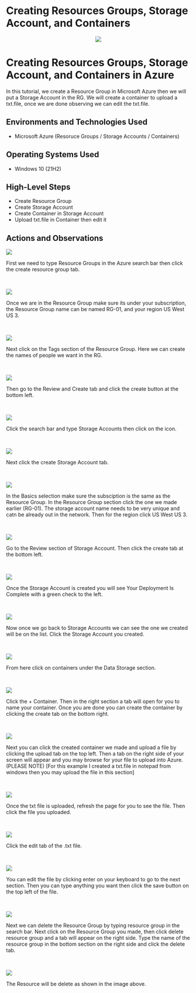 # Creating Resources Groups, Storage Account, and Containers
<p align="center">
<img src="https://i.imgur.com/x2CENYJ.png"/>
</p>

<h1>Creating Resources Groups, Storage Account, and Containers in Azure</h1>
In this tutorial, we create a Resource Group in Microsoft Azure then we will put a Storage Account in the RG. We will create a container to upload a txt.file, once we are done observing we can edit the txt.file. <br />




<h2>Environments and Technologies Used</h2>

- Microsoft Azure (Resoruce Groups / Storage Accounts / Containers)


<h2>Operating Systems Used </h2>

- Windows 10 (21H2)

<h2>High-Level Steps</h2>

- Create Resource Group
- Create Storage Account
- Create Container in Storage Account
- Upload txt.file in Container then edit it

<h2>Actions and Observations</h2>

<p>
<img src="https://i.imgur.com/qAB5hG6.png"/>
</p>
<p>
First we need to type Resource Groups in the Azure search bar then click the create resource group tab.
</p>
<br />

<p>
<img src="https://i.imgur.com/2K1plMB.png"/>
</p>
<p>
Once we are in the Resource Group make sure its under your subscription, the Resource Group name can be named RG-01, and your region US West US 3.
</p>
<br />

<p>
<img src="https://i.imgur.com/Y3GlS3q.png"/>
</p>
<p>
Next click on the Tags section of the Resource Group. Here we can create the names of people we want in the RG. 
</p>
<br />

<p>
<img src="https://i.imgur.com/7xQeq4R.png"/>
</p>
<p>
Then go to the Review and Create tab and click the create button at the bottom left.
</p>
<br />

<p>
<img src="https://i.imgur.com/uBSAZFv.png"/>
</p>
<p>
Click the search bar and type Storage Accounts then click on the icon.
</p>
<br />

<p>
<img src="https://i.imgur.com/Te8Jufs.png"/>
</p>
<p>
Next click the create Storage Account tab.
</p>
<br />

<p>
<img src="https://i.imgur.com/K2Qdpey.png"/>
</p>
<p>
In the Basics selection make sure the subsciption is the same as the Resource Group. In the Resource Group section click the one we made earlier (RG-01). The storage account name needs to be very unique and catn be already out in the network. Then for the region click US West US 3.
</p>
<br />

<p>
<img src="https://i.imgur.com/mlBPkto.png"/>
</p>
<p>
Go to the Review section of Storage Account. Then click the create tab at the bottom left.
</p>
<br />

<p>
<img src="https://i.imgur.com/Nj4muXw.png"/>
</p>
<p>
Once the Storage Account is created you will see Your Deployment Is Complete with a green check to the left.
</p>
<br />

<p>
<img src="https://i.imgur.com/BhITPBL.png"/>
</p>
<p>
Now once we go back to Storage Accounts we can see the one we created will be on the list. Click the Storage Account you created.
</p>
<br />

<p>
<img src="https://i.imgur.com/xcPsBA0.png"/>
</p>
<p>
From here click on containers under the Data Storage section.
</p>
<br />

<p>
<img src="https://i.imgur.com/ipBt93p.png"/>
</p>
<p>
Click the + Container. Then in the right section a tab will open for you to name your container. Once you are done you can create the container by clicking the create tab on the bottom right. 
</p>
<br />

<p>
<img src="https://i.imgur.com/uEtuGRq.png"/>
</p>
<p>
Next you can click the created container we made and upload a file by clicking the upload tab on the top left. Then a tab on the right side of your screen will appear and you may browse for your file to upload into Azure. (PLEASE NOTE) [For this example I created a txt.file in notepad from windows then you may upload the file in this section] 
</p>
<br />

<p>
<img src="https://i.imgur.com/yJjzfJ1.png"/>
</p>
<p>
Once the txt file is uploaded, refresh the page for you to see the file. Then click the file you uploaded.
</p>
<br />

<p>
<img src="https://i.imgur.com/prdeO5Q.png"/>
</p>
<p>
Click the edit tab of the .txt file.
</p>
<br />

<p>
<img src="https://i.imgur.com/QATRMqg.png"/>
</p>
<p>
You can edit the file by clicking enter on your keyboard to go to the next section. Then you can type anything you want then click the save button on the top left of the file.
</p>
<br />

<p>
<img src="https://i.imgur.com/ooaOBjP.png"/>
</p>
<p>
Next we can delete the Resource Group by typing resource group in the search bar. Next click on the Resource Group you made, then click delete resource group and a tab will appear on the right side. Type the name of the resource group in the bottom section on the right side and click the delete tab.
</p>
<br />


<p>
<img src="https://i.imgur.com/HqMikbO.png"/>
</p>
<p>
The Resource will be delete as shown in the image above.
</p>
<br />
